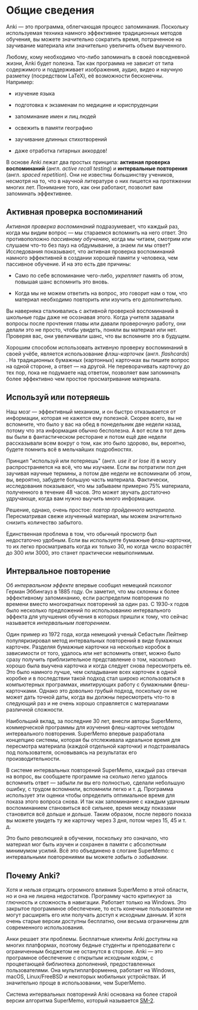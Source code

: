 # Общие сведения

<!-- toc -->

Anki — это программа, облегчающая процесс запоминания. Поскольку используемая
техника намного эффективнее традиционных методов обучения, вы можете
значительно сократить время, потраченное на заучивание материала или значительно
увеличить объем выученного.

Любому, кому необходимо что-либо запоминать в своей повседневной жизни,
Anki будет полезна. Так как программа не зависит от типа содержимого и
поддерживает изображения, аудио, видео и научную разметку (посредством LaTeX),
её возможности бесконечны. Например:

- изучение языка

- подготовка к экзаменам по медицине и юриспруденции

- запоминание имен и лиц людей

- освежить в памяти географию

- заучивание длинных стихотворений

- даже отработка гитарных аккордов!

В основе Anki лежат два простых принципа: __активная проверка воспоминаний__
(англ. _active recall testing_) и __интервальные повторения__ (англ. _spaced
repetition_). Они не известны большинству учеников, несмотря на то, что в
научной литературе о них пишется на протяжении многих лет. Понимание того, как
они работают, позволит вам запоминать эффективнее.

## Активная проверка воспоминаний

_Активная проверка воспоминаний_ подразумевает, что каждый раз, когда мы видим
вопрос — мы стараемся вспомнить на него ответ. Это противоположно
_пассивному обучению_, когда мы читаем, смотрим или слушаем что-то без пауз на
обдумывание, а знаем ли мы ответ? Исследования показывают, что активная проверка
воспоминаний намного эффективней в создании хорошей памяти у человека, чем
пассивное обучение. И на это есть две причины:

- Само по себе вспоминание чего-либо, _укрепляет_ память об этом, повышая шанс
    вспомнить это вновь.

- Когда мы не можем ответить на вопрос, это говорит нам о том, что материал
    необходимо повторить или изучить его дополнительно.

Вы наверняка сталкивались с активной проверкой воспоминаний в школьные годы
даже не осознавая этого. Когда учителя задавали вопросы после прочтения главы
или давали проверочную работу, они делали это не просто, чтобы увидеть, поняли
вы материал или нет. Проверяя вас, они увеличивали шанс, что вы вспомните это
в будущем.

Хорошим способом использовать активную проверку воспоминаний в своей учёбе,
является использование _флэш-карточек_ (англ. _flashcards_) . На традиционных
бумажных (картонных) карточках вы пишите вопрос на одной стороне, а ответ — на
другой. Не переворачивать карточку до тех пор, пока не подумаете над ответом,
позволяет вам запоминать более эффективно чем простое просматривание материала.

## Используй или потеряешь

Наш мозг — эффективный механизм, и он быстро отказывается от информации,
которая не кажется ему полезной. Скорее всего, вы не вспомните, что было у вас
на обед в понедельник две недели назад, потому что эта информация обычно
бесполезна. А вот если в тот день вы были в фантастическом ресторане и потом
ещё две недели рассказывали всем вокруг о том, как это было здорово, вы,
вероятно, будете помнить всё в мельчайших подробностях.

Принцип "используй или потеряешь" (англ. _use it or lose it_) в мозгу
распространяется на всё, что мы изучаем. Если вы потратили пол дня заучивая
научные термины, а потом две недели не вспоминали об этом, вы, вероятно,
забудете большую часть материала. Фактически, исследования показывают, что мы
забываем примерно 75% материала, полученного в течение 48 часов. Это может
звучать достаточно удручающе, когда вам нужно выучить много информации.

Решение, однако, очень простое: _повтор пройденного материала_. Пересматривая
свеже изученный материал, мы можем значительно снизить количество забытого.

Единственная проблема в том, что обычный просмотр был недостаточно удобным. Если
вы используете бумажные флэш-карточки, то их легко просматривать когда их только
30, но когда число возрастёт до 300 или 3000, это станет практически
невыполнимым.

## Интервальное повторение

Об _интервальном эффекте_ впервые сообщил немецкий психолог Герман Эббингауз
в 1885 году. Он заметил, что мы склонны к более эффективному запоминанию, если
распределим повторения по времени вместо многократных повторений за один раз.
С 1930-х годов было несколько предложений по использованию интервального
эффекта для улучшения обучения в которых пришли к тому, что сейчас называется
_интервальным повторением_.

Один пример из 1972 года, когда немецкий ученый Себастьян Лейтнер
популяризировал метод интервальных повторений в виде бумажных карточек.
Разделяя бумажные карточки на несколько коробок в зависимости от того, удалось
или нет вспомнить ответ, можно было сразу получить приблизительное
представление о том, насколько хорошо была выучена карточка и когда следует
снова пересмотреть её. Это было намного лучше, чем складывание всех карточек в
одной коробке и в последствии такой подход стал широко использоваться в
компьютерных программах, имитирующих работу с бумажными флеш-карточками. Однако
это довольно грубый подход, поскольку он не может дать точной даты, когда вы
должны пересмотреть что-то в следующий раз и не очень хорошо справляется с
материалами различной сложности.

Наибольший вклад, за последние 30 лет, внесли авторы SuperMemo, коммерческой
программы для изучения флеш-карточек методом интервального повторения.
SuperMemo впервые разработала концепцию системы, которая бы отслеживала
идеальное время для пересмотра материала (каждой отдельной карточки) и
подстраивалась под пользователя, основываясь на результатах его
производительности.

В системе интервальных повторений SuperMemo, каждый раз отвечая на вопрос, вы
сообщаете программе на сколько легко удалось вспомнить ответ — забыли ли вы
его полностью, сделали небольшую ошибку, с трудом вспомнили, вспомнили легко
и т. д. Программа использует эти оценки чтобы определить оптимальное время для
показа этого вопроса снова. И так как запоминание с каждым удачным
воспоминанием становиться всё сильнее, время между показами становится всё
дольше и дольше. Таким образом, после первого показа вы можете увидеть ту же
карточку через 3 дня, потом через 15, 45 и т. д.

Это было революцией в обучении, поскольку это означало, что материал мог быть
изучен и сохранен в памяти с абсолютным минимумом усилий. Всё это объединено в
слогане SuperMemo: с интервальными повторениями вы можете _забыть о забывании_.

## Почему Anki?

Хотя и нельзя отрицать огромного влияния SuperMemo в этой области, но и она не
лишена недостатков. Программу часто критикуют за глючность и сложность в
навигации. Работает только на Windows. Это закрытое программное обеспечение,
то есть конечные пользователи не могут расширять его или получать доступ к
исходным данным. И хотя очень старые версии доступны бесплатно, они весьма
ограничены для современного использования.

Анки решает эти проблемы. Бесплатные клиенты Anki доступны на многих
платформах, поэтому бедные студенты и преподаватели с ограниченным
бюджетом не останутся в стороне. Anki — это програмное обеспечение с открытым
исходным кодом, с процветающей библиотека дополнений, предоставленных
пользователями. Она мультиплатформенна, работает на Windows, macOS,
Linux/FreeBSD и некоторых мобильных устройствах. И значительно проще в
использовании, чем SuperMemo.

Система интервальных повторений Anki основана на более старой версии алгоритма
SuperMemo, который называется [SM-2](faqs.md).
